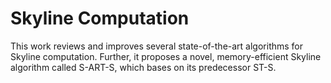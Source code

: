 # Skyline Computation
This work reviews and improves several state-of-the-art algorithms for Skyline computation. Further, it proposes a novel, memory-efficient Skyline algorithm called S-ART-S, which bases on its predecessor ST-S.
